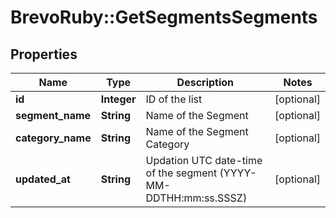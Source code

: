 # BrevoRuby::GetSegmentsSegments

## Properties
Name | Type | Description | Notes
------------ | ------------- | ------------- | -------------
**id** | **Integer** | ID of the list | [optional] 
**segment_name** | **String** | Name of the Segment | [optional] 
**category_name** | **String** | Name of the Segment Category | [optional] 
**updated_at** | **String** | Updation UTC date-time of the segment (YYYY-MM-DDTHH:mm:ss.SSSZ) | [optional] 


